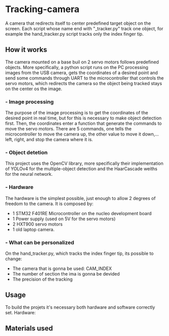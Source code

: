 # Tracking-camera
A camera that redirects itself to center predefined target object on the screen. Each script whose name end with "_tracker.py" track one object, for example the hand_tracker.py script tracks only the index finger tip.

## How it works 
The camera mounted on a base buil on 2 servo motors follows predefined objects. More specifically, a python script runs on the PC processing images from the USB camera, gets the coordinates of a desired point and send some commands through UART to the microcontroller that controls the servo motors, which redirects the camera so the object being tracked stays on the center os the image.
### - Image processing
The purpose of the image processing is to get the coordinates of the desired point in real time, but for this is necessary to make object detection first. Then, the coordinates enter a function that generate the commands to move the servo motors. There are 5 commands, one tells the microcontroller to move the camera up, the other value to move it down,... left, right, and stop the camera where it is.
### - Object detetion
This project uses the OpenCV library, more specifically their implementation of YOLOv4 for the multiple-object detection and the HaarCascade weiths for the neural network.
### - Hardware
The hardware is the simplest possible, just enough to allow 2 degrees of freedom to the camera. It is composed by: 
- 1 STM32 F401RE Microcontroller on the nucleo development board
- 1 Power supply (used on 5V for the servo motors)
- 2 HXT900 servo motors
- 1 old laptop camera. 

### - What can be personalized 
On the hand_tracker.py, which tracks the index finger tip, its possible to change:
- The camera that is gonna be used: CAM_INDEX
- The number of section the ima is gonna be devided
- The precision of the tracking 

## Usage

To build the projets it's necessary both hardware and software correctly set.
Hardware:

## Materials used

